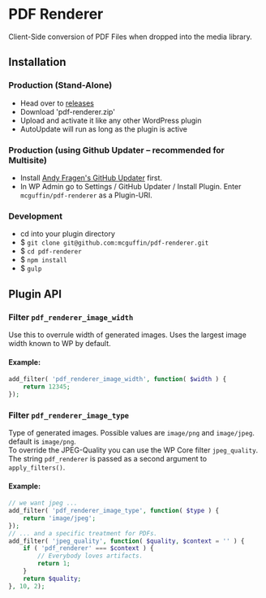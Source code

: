 PDF Renderer
============

Client-Side conversion of PDF Files when dropped into the media library.


Installation
------------

### Production (Stand-Alone)
 - Head over to [releases](../../releases)
 - Download 'pdf-renderer.zip'
 - Upload and activate it like any other WordPress plugin
 - AutoUpdate will run as long as the plugin is active

### Production (using Github Updater – recommended for Multisite)
 - Install [Andy Fragen's GitHub Updater](https://github.com/afragen/github-updater) first.
 - In WP Admin go to Settings / GitHub Updater / Install Plugin. Enter `mcguffin/pdf-renderer` as a Plugin-URI.

### Development
 - cd into your plugin directory
 - $ `git clone git@github.com:mcguffin/pdf-renderer.git`
 - $ `cd pdf-renderer`
 - $ `npm install`
 - $ `gulp`

Plugin API
----------

### Filter `pdf_renderer_image_width`

Use this to overrule width of generated images. Uses the largest image width known to WP by default.

#### Example:
```php
add_filter( 'pdf_renderer_image_width', function( $width ) {
	return 12345;
});
```

### Filter `pdf_renderer_image_type`

Type of generated images. Possible values are `image/png` and `image/jpeg`. default is `image/png`.  
To override the JPEG-Quality you can use the WP Core filter `jpeg_quality`. The string `pdf_renderer` is passed as a second argument to `apply_filters()`.

#### Example:
```php
// we want jpeg ...
add_filter( 'pdf_renderer_image_type', function( $type ) {
	return 'image/jpeg';
});
// ... and a specific treatment for PDFs.
add_filter( 'jpeg_quality', function( $quality, $context = '' ) {
	if ( 'pdf_renderer' === $context ) {
		// Everybody loves artifacts.
		return 1;
	}
	return $quality;
}, 10, 2);
```
